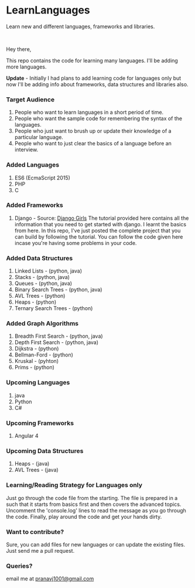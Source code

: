 # LearnLanguages
Learn new and different languages, frameworks and libraries.

<br>

Hey there, 

This repo contains the code for learning many languages. I'll be adding more languages.

**Update** - Initially I had plans to add learning code for languages only but now I'll be adding info about frameworks, data structures and libraries also.

### Target Audience

1. People who want to learn languages in a short period of time.
2. People who want the sample code for remembering the syntax of the languages.
3. People who just want to brush up or update their knowledge of a particular language.
4. People who want to just clear the basics of a language before an interview.

### Added Languages

1. ES6 (EcmaScript 2015)
2. PHP
3. C

### Added Frameworks

1. Django - Source: [Django Girls](https://tutorial.djangogirls.org/en/) The tutorial provided here contains all the information that you need to get started with django. I learnt the basics from here. In this repo, I've just posted the complete project that you can build by following the tutorial. You can follow the code given here incase you're having some problems in your code.

### Added Data Structures

1. Linked Lists - (python, java)
2. Stacks - (python, java)
3. Queues - (python, java)
4. Binary Search Trees - (python, java)
5. AVL Trees - (python)
6. Heaps - (python)
7. Ternary Search Trees - (python)

### Added Graph Algorithms

1. Breadth First Search - (python, java)
2. Depth First Search - (python, java)
3. Dijkstra - (python)
4. Bellman-Ford - (python)
5. Kruskal - (pyhton)
6. Prims - (python)

### Upcoming Languages

1. java
2. Python
3. C#

### Upcoming Frameworks

1. Angular 4

### Upcoming Data Structures

1. Heaps - (java)
2. AVL Trees - (java)

### Learning/Reading Strategy for Languages only

Just go through the code file from the starting. The file is prepared in a such that it starts from basics first and then covers the advanced topics.
Uncomment the 'console.log' lines to read the message as you go through the code. Finally, play around the code and get your hands dirty.

### Want to contribute?

Sure, you can add files for new languages or can update the existing files. Just send me a pull request.

### Queries?

email me at pranavj1001@gmail.com
